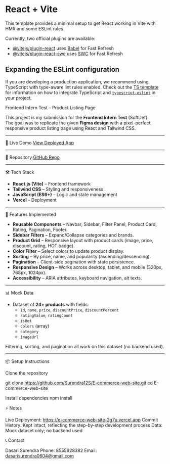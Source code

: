 # React + Vite

This template provides a minimal setup to get React working in Vite with HMR and some ESLint rules.

Currently, two official plugins are available:

- [@vitejs/plugin-react](https://github.com/vitejs/vite-plugin-react/blob/main/packages/plugin-react) uses [Babel](https://babeljs.io/) for Fast Refresh
- [@vitejs/plugin-react-swc](https://github.com/vitejs/vite-plugin-react/blob/main/packages/plugin-react-swc) uses [SWC](https://swc.rs/) for Fast Refresh

## Expanding the ESLint configuration

If you are developing a production application, we recommend using TypeScript with type-aware lint rules enabled. Check out the [TS template](https://github.com/vitejs/vite/tree/main/packages/create-vite/template-react-ts) for information on how to integrate TypeScript and [`typescript-eslint`](https://typescript-eslint.io) in your project.

Frontend Intern Test – Product Listing Page

This project is my submission for the **Frontend Intern Test** (SoftDef).  
The goal was to replicate the given **Figma design** with a pixel-perfect, responsive product listing page using React and Tailwind CSS.

---

🚀 Live Demo
[View Deployed App](https://your-vercel-link.vercel.app)

---

📂 Repository
[GitHub Repo](https://github.com/Surendra12S/E-commerce-web-site)

---

🛠 Tech Stack
- **React.js (Vite)** – Frontend framework  
- **Tailwind CSS** – Styling and responsiveness  
- **JavaScript (ES6+)** – Logic and state management  
- **Vercel** – Deployment  

---

📌 Features Implemented
- **Reusable Components** – Navbar, Sidebar, Filter Panel, Product Card, Rating, Pagination, Footer.  
- **Sidebar Filters** – Expand/Collapse categories and brands.  
- **Product Grid** – Responsive layout with product cards (image, price, discount, rating, HOT badge).  
- **Color Filter** – Select colors to update product display.  
- **Sorting** – By price, name, and popularity (ascending/descending).  
- **Pagination** – Client-side pagination with state persistence.  
- **Responsive Design** – Works across desktop, tablet, and mobile (320px, 768px, 1024px).  
- **Accessibility** – ARIA attributes, keyboard navigation, alt texts.  

---

📊 Mock Data
- Dataset of **24+ products** with fields:
  - `id`, `name`, `price`, `discountPrice`, `discountPercent`
  - `ratingValue`, `ratingCount`
  - `isHot`
  - `colors` (array)
  - `category`
  - `imageUrl`

Filtering, sorting, and pagination all work on this dataset (no backend used).

---

📦 Setup Instructions

Clone the repository

git clone https://github.com/Surendra12S/E-commerce-web-site.git
cd E-commerce-web-site


Install dependencies
npm install



⚡ Notes

Live Deployment: https://e-commerce-web-site-2g7u.vercel.app
Commit History: Kept intact, reflecting the step-by-step development process
Data: Mock dataset only; no backend used

📞 Contact

Dasari Surendra
Phone: 8555928382
Email: dasarisurendra0604@gmail.com
